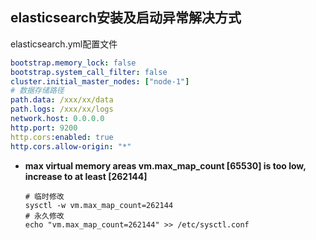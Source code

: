 ## elasticsearch安装及启动异常解决方式

elasticsearch.yml配置文件

```yaml
bootstrap.memory_lock: false
bootstrap.system_call_filter: false
cluster.initial_master_nodes: ["node-1"]
# 数据存储路径
path.data: /xxx/xx/data
path.logs: /xxx/xx/logs
network.host: 0.0.0.0
http.port: 9200
http.cors:enabled: true
http.cors.allow-origin: "*"
```

* **max virtual memory areas vm.max_map_count [65530] is too low, increase to at least [262144]**

  ```shell
  # 临时修改
  sysctl -w vm.max_map_count=262144
  # 永久修改
  echo "vm.max_map_count=262144" >> /etc/sysctl.conf
  ```


